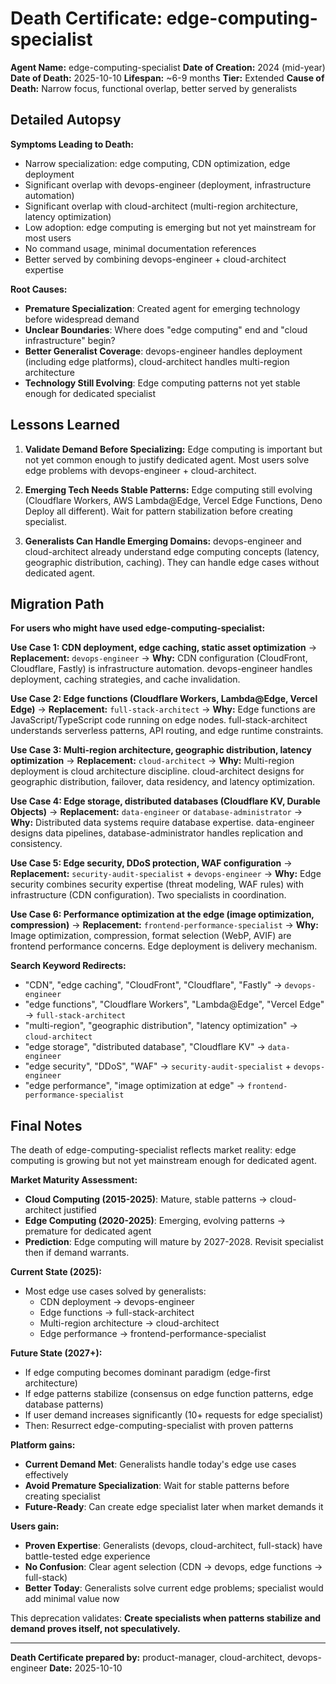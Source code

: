 # Death Certificate: edge-computing-specialist

**Agent Name:** edge-computing-specialist
**Date of Creation:** 2024 (mid-year)
**Date of Death:** 2025-10-10
**Lifespan:** ~6-9 months
**Tier:** Extended
**Cause of Death:** Narrow focus, functional overlap, better served by generalists

## Detailed Autopsy

**Symptoms Leading to Death:**
- Narrow specialization: edge computing, CDN optimization, edge deployment
- Significant overlap with devops-engineer (deployment, infrastructure automation)
- Significant overlap with cloud-architect (multi-region architecture, latency optimization)
- Low adoption: edge computing is emerging but not yet mainstream for most users
- No command usage, minimal documentation references
- Better served by combining devops-engineer + cloud-architect expertise

**Root Causes:**
- **Premature Specialization**: Created agent for emerging technology before widespread demand
- **Unclear Boundaries**: Where does "edge computing" end and "cloud infrastructure" begin?
- **Better Generalist Coverage**: devops-engineer handles deployment (including edge platforms), cloud-architect handles multi-region architecture
- **Technology Still Evolving**: Edge computing patterns not yet stable enough for dedicated specialist

## Lessons Learned

1. **Validate Demand Before Specializing:** Edge computing is important but not yet common enough to justify dedicated agent. Most users solve edge problems with devops-engineer + cloud-architect.

2. **Emerging Tech Needs Stable Patterns:** Edge computing still evolving (Cloudflare Workers, AWS Lambda@Edge, Vercel Edge Functions, Deno Deploy all different). Wait for pattern stabilization before creating specialist.

3. **Generalists Can Handle Emerging Domains:** devops-engineer and cloud-architect already understand edge computing concepts (latency, geographic distribution, caching). They can handle edge cases without dedicated agent.

## Migration Path

**For users who might have used edge-computing-specialist:**

**Use Case 1: CDN deployment, edge caching, static asset optimization**
→ **Replacement:** `devops-engineer`
→ **Why:** CDN configuration (CloudFront, Cloudflare, Fastly) is infrastructure automation. devops-engineer handles deployment, caching strategies, and cache invalidation.

**Use Case 2: Edge functions (Cloudflare Workers, Lambda@Edge, Vercel Edge)**
→ **Replacement:** `full-stack-architect`
→ **Why:** Edge functions are JavaScript/TypeScript code running on edge nodes. full-stack-architect understands serverless patterns, API routing, and edge runtime constraints.

**Use Case 3: Multi-region architecture, geographic distribution, latency optimization**
→ **Replacement:** `cloud-architect`
→ **Why:** Multi-region deployment is cloud architecture discipline. cloud-architect designs for geographic distribution, failover, data residency, and latency optimization.

**Use Case 4: Edge storage, distributed databases (Cloudflare KV, Durable Objects)**
→ **Replacement:** `data-engineer` or `database-administrator`
→ **Why:** Distributed data systems require database expertise. data-engineer designs data pipelines, database-administrator handles replication and consistency.

**Use Case 5: Edge security, DDoS protection, WAF configuration**
→ **Replacement:** `security-audit-specialist` + `devops-engineer`
→ **Why:** Edge security combines security expertise (threat modeling, WAF rules) with infrastructure (CDN configuration). Two specialists in coordination.

**Use Case 6: Performance optimization at the edge (image optimization, compression)**
→ **Replacement:** `frontend-performance-specialist`
→ **Why:** Image optimization, compression, format selection (WebP, AVIF) are frontend performance concerns. Edge deployment is delivery mechanism.

**Search Keyword Redirects:**
- "CDN", "edge caching", "CloudFront", "Cloudflare", "Fastly" → `devops-engineer`
- "edge functions", "Cloudflare Workers", "Lambda@Edge", "Vercel Edge" → `full-stack-architect`
- "multi-region", "geographic distribution", "latency optimization" → `cloud-architect`
- "edge storage", "distributed database", "Cloudflare KV" → `data-engineer`
- "edge security", "DDoS", "WAF" → `security-audit-specialist` + `devops-engineer`
- "edge performance", "image optimization at edge" → `frontend-performance-specialist`

## Final Notes

The death of edge-computing-specialist reflects market reality: edge computing is growing but not yet mainstream enough for dedicated agent.

**Market Maturity Assessment:**
- **Cloud Computing (2015-2025)**: Mature, stable patterns → cloud-architect justified
- **Edge Computing (2020-2025)**: Emerging, evolving patterns → premature for dedicated agent
- **Prediction**: Edge computing will mature by 2027-2028. Revisit specialist then if demand warrants.

**Current State (2025):**
- Most edge use cases solved by generalists:
  - CDN deployment → devops-engineer
  - Edge functions → full-stack-architect
  - Multi-region architecture → cloud-architect
  - Edge performance → frontend-performance-specialist

**Future State (2027+):**
- If edge computing becomes dominant paradigm (edge-first architecture)
- If edge patterns stabilize (consensus on edge function patterns, edge database patterns)
- If user demand increases significantly (10+ requests for edge specialist)
- Then: Resurrect edge-computing-specialist with proven patterns

**Platform gains:**
- **Current Demand Met**: Generalists handle today's edge use cases effectively
- **Avoid Premature Specialization**: Wait for stable patterns before creating specialist
- **Future-Ready**: Can create edge specialist later when market demands it

**Users gain:**
- **Proven Expertise**: Generalists (devops, cloud-architect, full-stack) have battle-tested edge experience
- **No Confusion**: Clear agent selection (CDN → devops, edge functions → full-stack)
- **Better Today**: Generalists solve current edge problems; specialist would add minimal value now

This deprecation validates: **Create specialists when patterns stabilize and demand proves itself, not speculatively.**

---

**Death Certificate prepared by:** product-manager, cloud-architect, devops-engineer
**Date:** 2025-10-10
